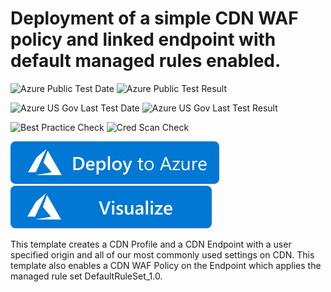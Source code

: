 # Deployment of a simple CDN WAF policy and linked endpoint with default managed rules enabled.

![Azure Public Test Date](https://azurequickstartsservice.blob.core.windows.net/badges/201-cdn-with-waf-managed-rules/PublicLastTestDate.svg)
![Azure Public Test Result](https://azurequickstartsservice.blob.core.windows.net/badges/201-cdn-with-waf-managed-rules/PublicDeployment.svg)

![Azure US Gov Last Test Date](https://azurequickstartsservice.blob.core.windows.net/badges/201-cdn-with-waf-managed-rules/FairfaxLastTestDate.svg)
![Azure US Gov Last Test Result](https://azurequickstartsservice.blob.core.windows.net/badges/201-cdn-with-waf-managed-rules/FairfaxDeployment.svg)

![Best Practice Check](https://azurequickstartsservice.blob.core.windows.net/badges/201-cdn-with-waf-managed-rules/BestPracticeResult.svg)
![Cred Scan Check](https://azurequickstartsservice.blob.core.windows.net/badges/201-cdn-with-waf-managed-rules/CredScanResult.svg)

[![Deploy To Azure](https://raw.githubusercontent.com/Azure/azure-quickstart-templates/master/1-CONTRIBUTION-GUIDE/images/deploytoazure.svg?sanitize=true)]("https://portal.azure.com/#create/Microsoft.Template/uri/https%3A%2F%2Fraw.githubusercontent.com%2FAzure%2Fazure-quickstart-templates%2Fmaster%2F201-cdn-with-waf-managed-rules%2Fazuredeploy.json")
[![Visualize](https://raw.githubusercontent.com/Azure/azure-quickstart-templates/master/1-CONTRIBUTION-GUIDE/images/visualizebutton.svg?sanitize=true)]("http://armviz.io/#/?load=https%3A%2F%2Fraw.githubusercontent.com%2FAzure%2Fazure-quickstart-templates%2Fmaster%2F201-cdn-with-waf-managed-rules%2Fazuredeploy.json")

This template creates a CDN Profile and a CDN Endpoint with a user specified
origin and all of our most commonly used settings on CDN. This template also
enables a CDN WAF Policy on the Endpoint which applies the managed rule set
DefaultRuleSet_1.0.
